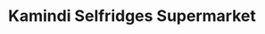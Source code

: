 ---
title: "Kamindi Selfridges Supermarket"
url: /nairobi/kamindi-selfridges-supermarket/
shop: supermarket
---